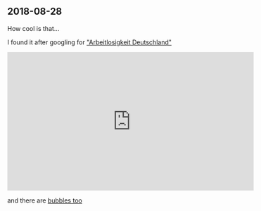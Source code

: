 ## 2018-08-28

How cool is that... 

I found it after googling for ["Arbeitlosigkeit Deutschland"](https://www.google.de/publicdata/explore?ds=z8o7pt6rd5uqa6_&met_y=unemployment_rate&hl=de&dl=de#!ctype=l&strail=false&bcs=d&nselm=h&met_y=unemployment_rate&fdim_y=seasonality:sa&scale_y=lin&ind_y=false&rdim=country_group&idim=country_group:eu:non-eu&idim=country:el:de&ifdim=country_group&hl=de&dl=de&ind=false)

<iframe width="560" height="315" src="https://www.youtube.com/embed/AM6w_tUlIn4" frameborder="0" allow="autoplay; encrypted-media" allowfullscreen></iframe>

and there are [bubbles too](https://www.google.de/publicdata/explore?ds=d5bncppjof8f9_&ctype=l&met_y=sp_dyn_le00_in&hl=de&dl=de#!ctype=b&strail=false&bcs=d&nselm=s&met_x=sp_dyn_tfrt_in&scale_x=lin&ind_x=false&met_y=sp_dyn_le00_in&scale_y=lin&ind_y=false&met_s=sp_pop_totl&scale_s=lin&ind_s=false&met_c=ny_gdp_mktp_cd&scale_c=lin&ind_c=false&ifdim=country&pit=746488800000&hl=de&dl=de&ind=false)